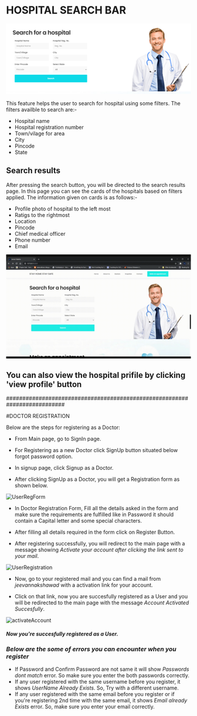 # HOSPITAL SEARCH BAR

![Hospital search bar](Images/Screenshot2.png)

This feature helps the user to search for hospital using some filters.
The filters availble to search are:-
- Hospital name
- Hospital registration number
- Town/vilage for area
- City
- Pincode
- State


## Search results
After pressing the search button, you will be directed to the search results page.
In this page you can see the cards of the hospitals based on filters applied. The information given on cards is as follows:-
- Profile photo of hospital to the left most
- Ratigs to the rightmost
- Location
- Pincode
- Chief medical officer
- Phone number
- Email

![Hospital search bar gif](Images/gif_HS.gif)

## You can also view the hospital prifile by clicking 'view profile' button

##########################################################################


#DOCTOR REGISTRATION

Below are the steps for registering as a Doctor:

* From Main page, go to SignIn page.

* For Registering as a new Doctor click SignUp button situated below forgot password option.

* In signup page, click Signup as a Doctor.

* After clicking SignUp as a Doctor, you will get a Registration form as shown below.

![UserRegForm](images/user_form.png)

* In Doctor Registration Form, Fill all the details asked in the form and make sure the requirements are fulfilled like in Password it should contain a Capital letter and some special characters.

* After filling all details required in the form click on Register Button.

* After registering successfully, you will redirect to the main page with a message showing *Activate your account after clicking the link sent to your mail*.

![UserRegistration](images/user_reg.gif)

* Now, go to your registered mail and you can find a mail from *jeevannakshawad* with a activation link for your account.

* Click on that link, now you are succesfully registered as a User and you will be redirected to the main page with the message *Account Activated Succesfully*.

![activateAccount](images/activate_account.gif)

#### *Now you're succesfully registered as a User.*

### *Below are the some of errors you can encounter when you register*
* If Password and Confirm Password are not same it will show *Passwords dont match* error. So make sure you enter the both passwords correctly.
* If any user registered with the same username before you register, it shows *UserName Already Exists*. So, Try with a different username.
* If any user registered with the same email before you register or if you're registering 2nd time with the same email, it shows *Email already Exists* error. So, make sure you enter your email correctly.


